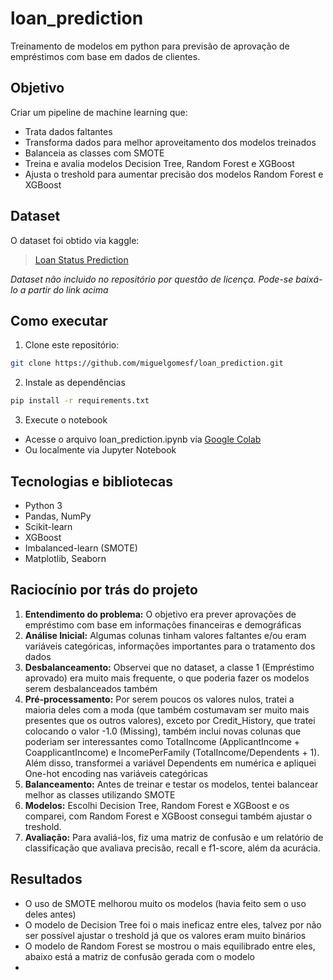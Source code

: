 # loan_prediction
Treinamento de modelos em python para previsão de aprovação de empréstimos com base em dados de clientes.

## Objetivo

Criar um pipeline de machine learning que:

- Trata dados faltantes
- Transforma dados para melhor aproveitamento dos modelos treinados
- Balanceia as classes com SMOTE
- Treina e avalia modelos Decision Tree, Random Forest e XGBoost
- Ajusta o treshold para aumentar precisão dos modelos Random Forest e XGBoost

## Dataset

O dataset foi obtido via kaggle:

> [Loan Status Prediction](https://www.kaggle.com/datasets/bhavikjikadara/loan-status-prediction/data)

*Dataset não incluido no repositório por questão de licença. Pode-se baixá-lo a partir do link acima*

## Como executar

1. Clone este repositório:
```bash
git clone https://github.com/miguelgomesf/loan_prediction.git
```
2. Instale as dependências
```bash
pip install -r requirements.txt
```
3. Execute o notebook
- Acesse o arquivo loan_prediction.ipynb via [Google Colab](https://colab.research.google.com/drive/1awOHU-io4M6RRyZvQBjzfINfpn7p7e7Y?usp=sharing)
- Ou localmente via Jupyter Notebook

## Tecnologias e bibliotecas
- Python 3
- Pandas, NumPy
- Scikit-learn
- XGBoost
- Imbalanced-learn (SMOTE)
- Matplotlib, Seaborn

## Raciocínio por trás do projeto

1. **Entendimento do problema:** O objetivo era prever aprovações de empréstimo com base em informações financeiras e demográficas
2. **Análise Inicial:** Algumas colunas tinham valores faltantes e/ou eram variáveis categóricas, informações importantes para o tratamento dos dados
3. **Desbalanceamento:** Observei que no dataset, a classe 1 (Empréstimo aprovado) era muito mais frequente, o que poderia fazer os modelos serem desbalanceados também
4. **Pré-processamento:** Por serem poucos os valores nulos, tratei a maioria deles com a moda (que também costumavam ser muito mais presentes que os outros valores), exceto por Credit_History, que tratei colocando o valor -1.0 (Missing), também inclui novas colunas que poderiam ser interessantes como TotalIncome (ApplicantIncome + CoapplicantIncome) e IncomePerFamily (TotalIncome/Dependents + 1). Além disso, transformei a variável Dependents em numérica e apliquei One-hot encoding nas variáveis categóricas
5. **Balanceamento:** Antes de treinar e testar os modelos, tentei balancear melhor as classes utilizando SMOTE
6. **Modelos:** Escolhi Decision Tree, Random Forest e XGBoost e os comparei, com Random Forest e XGBoost consegui também ajustar o treshold.
7. **Avaliação:** Para avaliá-los, fiz uma matriz de confusão e um relatório de classificação que avaliava precisão, recall e f1-score, além da acurácia.

## Resultados

- O uso de SMOTE melhorou muito os modelos (havia feito sem o uso deles antes)
- O modelo de Decision Tree foi o mais ineficaz entre eles, talvez por não ser possível ajustar o treshold já que os valores eram muito binários
- O modelo de Random Forest se mostrou o mais equilibrado entre eles, abaixo está a matriz de confusão gerada com o modelo
- 

